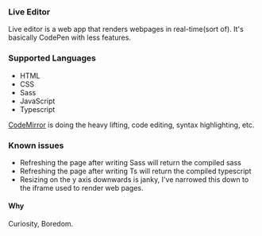 ### Live Editor
Live editor is a web app that renders webpages in real-time(sort of). It's basically CodePen with less features.

### Supported Languages
- HTML
- CSS
- Sass
- JavaScript
- Typescript

[CodeMirror](https://codemirror.net/docs/guide/) is doing the heavy lifting, code editing, syntax highlighting, etc.

### Known issues
- Refreshing the page after writing Sass will return the compiled sass
- Refreshing the page after writing Ts will return the compiled typescript
- Resizing on the y axis downwards is janky, I've narrowed this down to the iframe used to render web pages.

#### Why
Curiosity, Boredom.